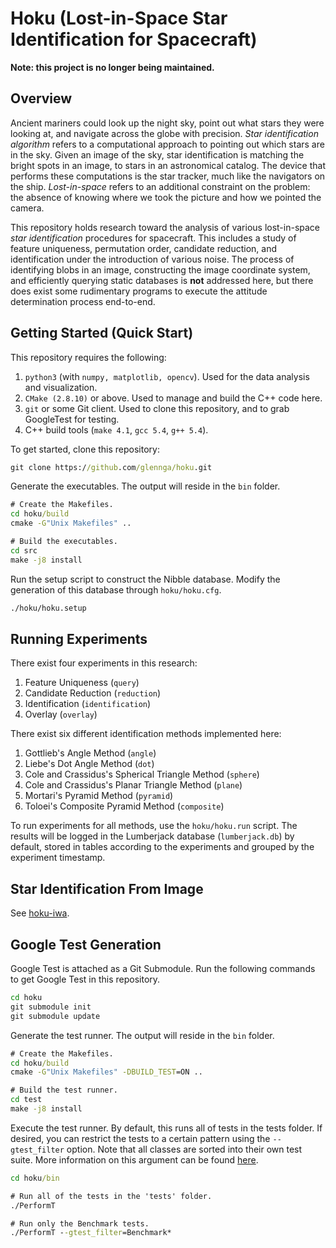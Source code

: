 # Hoku (Lost-in-Space Star Identification for Spacecraft)

**Note: this project is no longer being maintained.**


## Overview
Ancient mariners could look up the night sky, point out what stars they were looking at, and navigate across the globe 
with precision. _Star identification algorithm_ refers to a computational approach to pointing out which stars are in 
the sky. Given an image of the sky, star identification is matching the bright spots in an image, to stars in an 
astronomical catalog. The device that performs these computations is the star tracker, much like the navigators on the 
ship. _Lost-in-space_ refers to an additional constraint on the problem: the absence of knowing where we took the 
picture and how we pointed the camera.

This repository holds research toward the analysis of various lost-in-space _star identification_ procedures for 
spacecraft. This includes a study of feature uniqueness, permutation order, candidate reduction, and identification 
under the introduction of various noise. The process of identifying blobs in an image, constructing the image 
coordinate system, and efficiently querying static databases is __not__ addressed here, but there does exist some 
rudimentary programs to execute the attitude determination process end-to-end.

## Getting Started (Quick Start)
This repository requires the following:
1. `python3` (with `numpy, matplotlib, opencv`). Used for the data analysis and visualization.
2. `CMake (2.8.10)` or above. Used to manage and build the C++ code here.
3. `git` or some Git client. Used to clone this repository, and to grab GoogleTest for testing.
4. C++ build tools (`make 4.1`, `gcc 5.4`, `g++ 5.4`).

To get started, clone this repository:
```cmd
git clone https://github.com/glennga/hoku.git
```

Generate the executables. The output will reside in the `bin` folder. 
```cmd
# Create the Makefiles.
cd hoku/build
cmake -G"Unix Makefiles" ..

# Build the executables.
cd src
make -j8 install
```

Run the setup script to construct the Nibble database. Modify the generation of this database through `hoku/hoku.cfg`.
```cmd
./hoku/hoku.setup
```

## Running Experiments
There exist four experiments in this research:
1. Feature Uniqueness (`query`)
2. Candidate Reduction (`reduction`)
3. Identification (`identification`)
4. Overlay (`overlay`)

There exist six different identification methods implemented here:
1. Gottlieb's Angle Method (`angle`)
2. Liebe's Dot Angle Method (`dot`)
3. Cole and Crassidus's Spherical Triangle Method (`sphere`)
4. Cole and Crassidus's Planar Triangle Method (`plane`)
5. Mortari's Pyramid Method (`pyramid`)
6. Toloei's Composite Pyramid Method (`composite`)

To run experiments for all methods, use the `hoku/hoku.run` script. The results will be logged in the
Lumberjack database (`lumberjack.db`) by default, stored in tables according to the experiments and grouped by the
experiment timestamp.  

## Star Identification From Image
See [hoku-iwa](https://github.com/glennga/hoku-iwa).

## Google Test Generation
Google Test is attached as a Git Submodule. Run the following commands to get Google Test in this repository.
```cmd
cd hoku
git submodule init
git submodule update
```

Generate the test runner. The output will reside in the `bin` folder.
```cmd
# Create the Makefiles.
cd hoku/build
cmake -G"Unix Makefiles" -DBUILD_TEST=ON ..

# Build the test runner.
cd test
make -j8 install
```

Execute the test runner. By default, this runs all of tests in the tests folder. If desired, you can restrict the tests 
to a certain pattern using the `--gtest_filter` option. Note that all classes are sorted into their own test suite. 
More information on this argument can be found 
[here](https://github.com/google/googletest/blob/master/googletest/docs/AdvancedGuide.md#running-a-subset-of-the-tests).
```cmd
cd hoku/bin

# Run all of the tests in the 'tests' folder.
./PerformT

# Run only the Benchmark tests.
./PerformT --gtest_filter=Benchmark*
```
